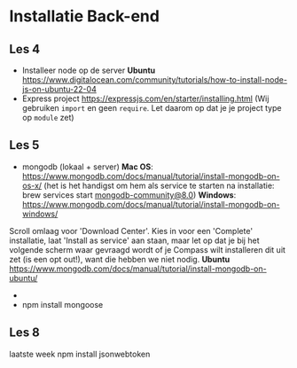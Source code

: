 # Installatie Back-end

## Les 4

<!-- Martijn: nog dingen tegen gekomen bij installatie op de server -->

* Installeer node op de server
  **Ubuntu** https://www.digitalocean.com/community/tutorials/how-to-install-node-js-on-ubuntu-22-04
* Express project
  https://expressjs.com/en/starter/installing.html
  (Wij gebruiken `import` en geen `require`. Let daarom op dat je je project type op `module` zet)

<!--
// TODO windows vs mac os installaties van mongo
// TODO: auto start (daemon) op beiden checken
// TODO: check verschil in brew start commando;s (lesbrief vs site)
-->

## Les 5

* mongodb (lokaal + server)
  **Mac OS**: https://www.mongodb.com/docs/manual/tutorial/install-mongodb-on-os-x/
  (het is het handigst om hem als service te starten na installatie:
  brew services start mongodb-community@8.0)
  **Windows**: https://www.mongodb.com/docs/manual/tutorial/install-mongodb-on-windows/

Scroll omlaag voor 'Download Center'. Kies in voor een 'Complete' installatie, laat 'Install as service' aan staan, maar
let op dat je bij het volgende scherm waar gevraagd wordt of je Compass wilt installeren dit uit zet (is een opt out!),
want die hebben we niet nodig.
**Ubuntu** https://www.mongodb.com/docs/manual/tutorial/install-mongodb-on-ubuntu/

*
* npm install mongoose

## Les 8

laatste week
npm install jsonwebtoken